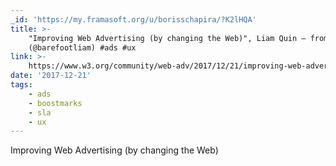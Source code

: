 ```yaml
---
_id: 'https://my.framasoft.org/u/borisschapira/?K2lHQA'
title: >-
    "Improving Web Advertising (by changing the Web)", Liam Quin – from the W3C
    (@barefootliam) #ads #ux
link: >-
    https://www.w3.org/community/web-adv/2017/12/21/improving-web-advertising-by-changing-the-web/
date: '2017-12-21'
tags:
    - ads
    - boostmarks
    - sla
    - ux
---
```


<div class="markdown"><p>Improving Web Advertising (by changing the Web)
</p></div>
